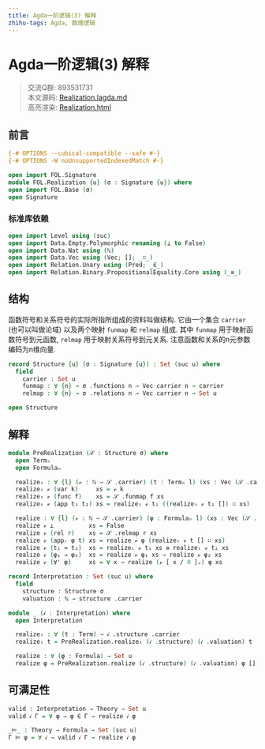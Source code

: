 ```yaml
---
title: Agda一阶逻辑(3) 解释
zhihu-tags: Agda, 数理逻辑
---
```


# Agda一阶逻辑(3) 解释

> 交流Q群: 893531731  
> 本文源码: [Realization.lagda.md](https://github.com/choukh/agda-flypitch/blob/main/src/FOL/Realization.lagda.md)  
> 高亮渲染: [Realization.html](https://choukh.github.io/agda-flypitch/FOL.Realization.html)  

## 前言

```agda
{-# OPTIONS --cubical-compatible --safe #-}
{-# OPTIONS -W noUnsupportedIndexedMatch #-}

open import FOL.Signature
module FOL.Realization {u} (σ : Signature {u}) where
open import FOL.Base (σ)
open Signature
```

### 标准库依赖

```agda
open import Level using (suc)
open import Data.Empty.Polymorphic renaming (⊥ to False)
open import Data.Nat using (ℕ)
open import Data.Vec using (Vec; []; _∷_)
open import Relation.Unary using (Pred; _∈_)
open import Relation.Binary.PropositionalEquality.Core using (_≡_)
```

## 结构

函数符号和关系符号的实际所指所组成的资料叫做结构. 它由一个集合 `carrier` (也可以叫做论域) 以及两个映射 `funmap` 和 `relmap` 组成. 其中 `funmap` 用于映射函数符号到元函数, `relmap` 用于映射关系符号到元关系. 注意函数和关系的n元参数编码为n维向量.

```agda
record Structure {u} (σ : Signature {u}) : Set (suc u) where
  field
    carrier : Set u
    funmap : ∀ {n} → σ .functions n → Vec carrier n → carrier
    relmap : ∀ {n} → σ .relations n → Vec carrier n → Set u

open Structure
```

## 解释

```agda
module PreRealization (𝒮 : Structure σ) where
  open Termₙ
  open Formulaₙ

  realizeₜ : ∀ {l} (𝓋 : ℕ → 𝒮 .carrier) (t : Termₙ l) (xs : Vec (𝒮 .carrier) l) → 𝒮 .carrier
  realizeₜ 𝓋 (var k)     xs = 𝓋 k
  realizeₜ 𝓋 (func f)    xs = 𝒮 .funmap f xs
  realizeₜ 𝓋 (app t₁ t₂) xs = realizeₜ 𝓋 t₁ ((realizeₜ 𝓋 t₂ []) ∷ xs)

  realize : ∀ {l} (𝓋 : ℕ → 𝒮 .carrier) (φ : Formulaₙ l) (xs : Vec (𝒮 .carrier) l) → Set u
  realize 𝓋 ⊥          xs = False
  realize 𝓋 (rel r)    xs = 𝒮 .relmap r xs
  realize 𝓋 (appᵣ φ t) xs = realize 𝓋 φ (realizeₜ 𝓋 t [] ∷ xs)
  realize 𝓋 (t₁ ≈ t₂)  xs = realizeₜ 𝓋 t₁ xs ≡ realizeₜ 𝓋 t₂ xs
  realize 𝓋 (φ₁ ⇒ φ₂)  xs = realize 𝓋 φ₁ xs → realize 𝓋 φ₂ xs
  realize 𝓋 (∀' φ)     xs = ∀ x → realize (𝓋 [ x / 0 ]ᵥ) φ xs
```

```agda
record Interpretation : Set (suc u) where
  field
    structure : Structure σ
    valuation : ℕ → structure .carrier
```

```agda
module _ (𝒾 : Interpretation) where
  open Interpretation

  realizeₜ : ∀ (t : Term) → 𝒾 .structure .carrier
  realizeₜ t = PreRealization.realizeₜ (𝒾 .structure) (𝒾 .valuation) t []

  realize : ∀ (φ : Formula) → Set u
  realize φ = PreRealization.realize (𝒾 .structure) (𝒾 .valuation) φ []
```

## 可满足性

```agda
valid : Interpretation → Theory → Set u
valid 𝒾 Γ = ∀ φ → φ ∈ Γ → realize 𝒾 φ

_⊨_ : Theory → Formula → Set (suc u)
Γ ⊨ φ = ∀ 𝒾 → valid 𝒾 Γ → realize 𝒾 φ
```
